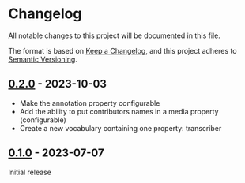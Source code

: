 # Changelog

All notable changes to this project will be documented in this file.

The format is based on [Keep a Changelog](https://keepachangelog.com/en/1.0.0/),
and this project adheres to [Semantic Versioning](https://semver.org/spec/v2.0.0.html).

## [0.2.0] - 2023-10-03

- Make the annotation property configurable
- Add the ability to put contributors names in a media property (configurable)
- Create a new vocabulary containing one property: transcriber

## [0.1.0] - 2023-07-07

Initial release

[0.2.0]: https://github.com/biblibre/omeka-s-module-ScriptoImportContributors/releases/tag/v0.2.0
[0.1.0]: https://github.com/biblibre/omeka-s-module-ScriptoImportContributors/releases/tag/v0.1.0
